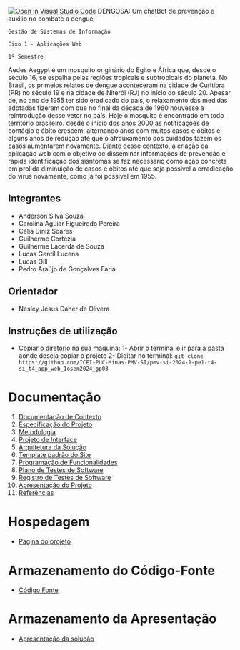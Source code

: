 [![Open in Visual Studio Code](https://classroom.github.com/assets/open-in-vscode-718a45dd9cf7e7f842a935f5ebbe5719a5e09af4491e668f4dbf3b35d5cca122.svg)](https://classroom.github.com/online_ide?assignment_repo_id=11091715&assignment_repo_type=AssignmentRepo)
DENGOSA: Um chatBot de prevenção e auxílio no combate a dengue

`Gestão de Sistemas de Informação`

`Eixo 1 - Aplicações Web`

`1º Semestre`

Aedes Aegypt é um mosquito originário do Egito e África que, desde o século 16, se espalha pelas regiões tropicais e subtropicais do planeta. No Brasil, os primeios relatos de dengue aconteceram na cidade de Curitibra (PR) no século 19 e na cidade de Niterói (RJ) no início do século 20. Apesar de, no ano de 1955 ter sido eradicado do país, o relaxamento das medidas adotadas fizeram com que no final da década de 1960 houvesse a reintrodução desse vetor no país. Hoje o mosquito é encontrado em todo território brasileiro. desde o início dos anos 2000 as notificações de contágio e óbito crescem, alternando anos com muitos casos e óbitos e alguns anos de redução até que o afrouxamento dos cuidados fazem os casos aumentarem novamente. 
Diante desse contexto, a criação da aplicação web com o objetivo de disseminar informações de prevenção e rápida identificação dos sisntomas se faz necessário como ação concreta em prol da diminuição de casos e óbitos até que seja possível a erradicação do vírus novamente, como já foi possível em 1955.

## Integrantes

* Anderson Silva Souza
* Carolina Aguiar Figueiredo Pereira
* Célia Diniz Soares
* Guilherme Cortezia
* Guilherme Lacerda de Souza
* Lucas Gentil Lucena
* Lucas Gill
* Pedro Araújo de Gonçalves Faria

## Orientador

* Nesley Jesus Daher de Olivera

## Instruções de utilização

* Copiar o diretório na sua máquina:
1- Abrir o terminal e ir para a pasta aonde deseja copiar o projeto
2- Digitar no terminal:
` git clone https://github.com/ICEI-PUC-Minas-PMV-SI/pmv-si-2024-1-pe1-t4-si_t4_app_web_1osem2024_gp03 `
# Documentação

<ol>
<li><a href="01-Documentação de Contexto.md"> Documentação de Contexto</a></li>
<li><a href="02-Especificação do Projeto.md"> Especificação do Projeto</a></li>
<li><a href="03-Metodologia.md"> Metodologia</a></li>
<li><a href="04-Projeto de Interface.md"> Projeto de Interface</a></li>
<li><a href="05-Arquitetura da Solução.md"> Arquitetura da Solução</a></li>
<li><a href="06-Template padrão do Site.md"> Template padrão do Site</a></li>
<li><a href="07-Programação de Funcionalidades.md"> Programação de Funcionalidades</a></li>
<li><a href="08-Plano de Testes de Software.md"> Plano de Testes de Software</a></li>
<li><a href="09-Registro de Testes de Software.md"> Registro de Testes de Software</a></li>
<li><a href="10-Apresentação do Projeto.md"> Apresentação do Projeto</a></li>
<li><a href="11-Referências.md"> Referências</a></li>
</ol>

# Hospedagem 
<!-- Checar o que é -->
* [Pagina do projeto](https://icei-puc-minas-pmv-si.github.io/pmv-si-2024-1-pe1-t4-si_t4_app_web_1osem2024_gp03/src/index.html)

# Armazenamento do Código-Fonte
<!-- Checar o que é -->
* [Código Fonte](https://github.com/ICEI-PUC-Minas-PMV-SI/pmv-si-2024-1-pe1-t4-si_t4_app_web_1osem2024_gp03/blob/main/src/README.md)

# Armazenamento da Apresentação
<!-- Checar o que é -->
* <a href="presentation/README.md">Apresentação da solução</a>
